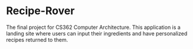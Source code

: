 # Recipe-Rover
The final project for CS362 Computer Architecture. This application is a landing site where users can input their ingredients and have personalized recipes returned to them.
